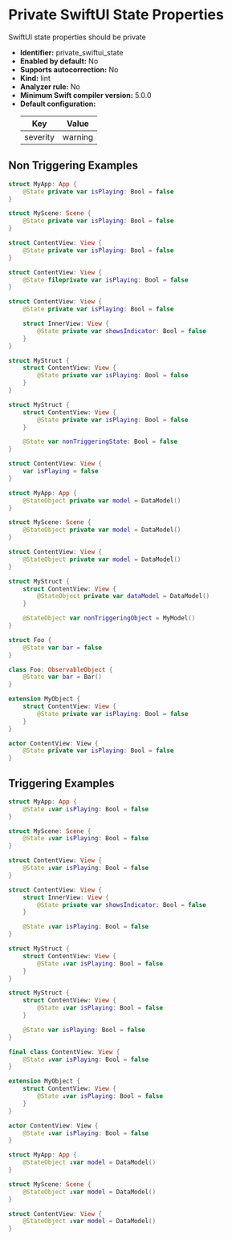 # Private SwiftUI State Properties

SwiftUI state properties should be private

* **Identifier:** private_swiftui_state
* **Enabled by default:** No
* **Supports autocorrection:** No
* **Kind:** lint
* **Analyzer rule:** No
* **Minimum Swift compiler version:** 5.0.0
* **Default configuration:**
  <table>
  <thead>
  <tr><th>Key</th><th>Value</th></tr>
  </thead>
  <tbody>
  <tr>
  <td>
  severity
  </td>
  <td>
  warning
  </td>
  </tr>
  </tbody>
  </table>

## Non Triggering Examples

```swift
struct MyApp: App {
    @State private var isPlaying: Bool = false
}
```

```swift
struct MyScene: Scene {
    @State private var isPlaying: Bool = false
}
```

```swift
struct ContentView: View {
    @State private var isPlaying: Bool = false
}
```

```swift
struct ContentView: View {
    @State fileprivate var isPlaying: Bool = false
}
```

```swift
struct ContentView: View {
    @State private var isPlaying: Bool = false

    struct InnerView: View {
        @State private var showsIndicator: Bool = false
    }
}
```

```swift
struct MyStruct {
    struct ContentView: View {
        @State private var isPlaying: Bool = false
    }
}
```

```swift
struct MyStruct {
    struct ContentView: View {
        @State private var isPlaying: Bool = false
    }

    @State var nonTriggeringState: Bool = false
}
```

```swift
struct ContentView: View {
    var isPlaying = false
}
```

```swift
struct MyApp: App {
    @StateObject private var model = DataModel()
}
```

```swift
struct MyScene: Scene {
    @StateObject private var model = DataModel()
}
```

```swift
struct ContentView: View {
    @StateObject private var model = DataModel()
}
```

```swift
struct MyStruct {
    struct ContentView: View {
        @StateObject private var dataModel = DataModel()
    }

    @StateObject var nonTriggeringObject = MyModel()
}
```

```swift
struct Foo {
    @State var bar = false
}
```

```swift
class Foo: ObservableObject {
    @State var bar = Bar()
}
```

```swift
extension MyObject {
    struct ContentView: View {
        @State private var isPlaying: Bool = false
    }
}
```

```swift
actor ContentView: View {
    @State private var isPlaying: Bool = false
}
```

## Triggering Examples

```swift
struct MyApp: App {
    @State ↓var isPlaying: Bool = false
}
```

```swift
struct MyScene: Scene {
    @State ↓var isPlaying: Bool = false
}
```

```swift
struct ContentView: View {
    @State ↓var isPlaying: Bool = false
}
```

```swift
struct ContentView: View {
    struct InnerView: View {
        @State private var showsIndicator: Bool = false
    }

    @State ↓var isPlaying: Bool = false
}
```

```swift
struct MyStruct {
    struct ContentView: View {
        @State ↓var isPlaying: Bool = false
    }
}
```

```swift
struct MyStruct {
    struct ContentView: View {
        @State ↓var isPlaying: Bool = false
    }

    @State var isPlaying: Bool = false
}
```

```swift
final class ContentView: View {
    @State ↓var isPlaying: Bool = false
}
```

```swift
extension MyObject {
    struct ContentView: View {
        @State ↓var isPlaying: Bool = false
    }
}
```

```swift
actor ContentView: View {
    @State ↓var isPlaying: Bool = false
}
```

```swift
struct MyApp: App {
    @StateObject ↓var model = DataModel()
}
```

```swift
struct MyScene: Scene {
    @StateObject ↓var model = DataModel()
}
```

```swift
struct ContentView: View {
    @StateObject ↓var model = DataModel()
}
```